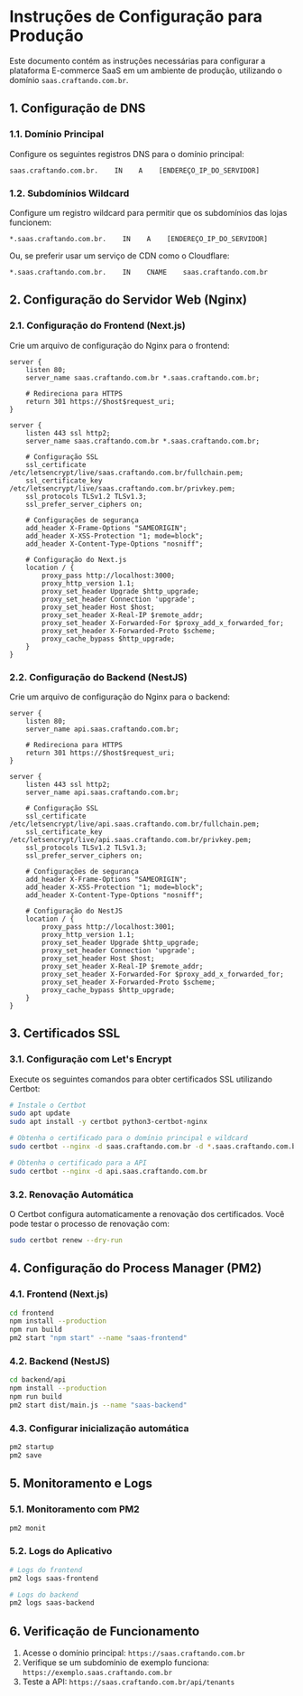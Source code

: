 # Instruções de Configuração para Produção

Este documento contém as instruções necessárias para configurar a plataforma E-commerce SaaS em um ambiente de produção, utilizando o domínio `saas.craftando.com.br`.

## 1. Configuração de DNS

### 1.1. Domínio Principal

Configure os seguintes registros DNS para o domínio principal:

```
saas.craftando.com.br.    IN    A    [ENDEREÇO_IP_DO_SERVIDOR]
```

### 1.2. Subdomínios Wildcard

Configure um registro wildcard para permitir que os subdomínios das lojas funcionem:

```
*.saas.craftando.com.br.    IN    A    [ENDEREÇO_IP_DO_SERVIDOR]
```

Ou, se preferir usar um serviço de CDN como o Cloudflare:

```
*.saas.craftando.com.br.    IN    CNAME    saas.craftando.com.br
```

## 2. Configuração do Servidor Web (Nginx)

### 2.1. Configuração do Frontend (Next.js)

Crie um arquivo de configuração do Nginx para o frontend:

```nginx
server {
    listen 80;
    server_name saas.craftando.com.br *.saas.craftando.com.br;
    
    # Redireciona para HTTPS
    return 301 https://$host$request_uri;
}

server {
    listen 443 ssl http2;
    server_name saas.craftando.com.br *.saas.craftando.com.br;
    
    # Configuração SSL
    ssl_certificate /etc/letsencrypt/live/saas.craftando.com.br/fullchain.pem;
    ssl_certificate_key /etc/letsencrypt/live/saas.craftando.com.br/privkey.pem;
    ssl_protocols TLSv1.2 TLSv1.3;
    ssl_prefer_server_ciphers on;
    
    # Configurações de segurança
    add_header X-Frame-Options "SAMEORIGIN";
    add_header X-XSS-Protection "1; mode=block";
    add_header X-Content-Type-Options "nosniff";
    
    # Configuração do Next.js
    location / {
        proxy_pass http://localhost:3000;
        proxy_http_version 1.1;
        proxy_set_header Upgrade $http_upgrade;
        proxy_set_header Connection 'upgrade';
        proxy_set_header Host $host;
        proxy_set_header X-Real-IP $remote_addr;
        proxy_set_header X-Forwarded-For $proxy_add_x_forwarded_for;
        proxy_set_header X-Forwarded-Proto $scheme;
        proxy_cache_bypass $http_upgrade;
    }
}
```

### 2.2. Configuração do Backend (NestJS)

Crie um arquivo de configuração do Nginx para o backend:

```nginx
server {
    listen 80;
    server_name api.saas.craftando.com.br;
    
    # Redireciona para HTTPS
    return 301 https://$host$request_uri;
}

server {
    listen 443 ssl http2;
    server_name api.saas.craftando.com.br;
    
    # Configuração SSL
    ssl_certificate /etc/letsencrypt/live/api.saas.craftando.com.br/fullchain.pem;
    ssl_certificate_key /etc/letsencrypt/live/api.saas.craftando.com.br/privkey.pem;
    ssl_protocols TLSv1.2 TLSv1.3;
    ssl_prefer_server_ciphers on;
    
    # Configurações de segurança
    add_header X-Frame-Options "SAMEORIGIN";
    add_header X-XSS-Protection "1; mode=block";
    add_header X-Content-Type-Options "nosniff";
    
    # Configuração do NestJS
    location / {
        proxy_pass http://localhost:3001;
        proxy_http_version 1.1;
        proxy_set_header Upgrade $http_upgrade;
        proxy_set_header Connection 'upgrade';
        proxy_set_header Host $host;
        proxy_set_header X-Real-IP $remote_addr;
        proxy_set_header X-Forwarded-For $proxy_add_x_forwarded_for;
        proxy_set_header X-Forwarded-Proto $scheme;
        proxy_cache_bypass $http_upgrade;
    }
}
```

## 3. Certificados SSL

### 3.1. Configuração com Let's Encrypt

Execute os seguintes comandos para obter certificados SSL utilizando Certbot:

```bash
# Instale o Certbot
sudo apt update
sudo apt install -y certbot python3-certbot-nginx

# Obtenha o certificado para o domínio principal e wildcard
sudo certbot --nginx -d saas.craftando.com.br -d *.saas.craftando.com.br

# Obtenha o certificado para a API
sudo certbot --nginx -d api.saas.craftando.com.br
```

### 3.2. Renovação Automática

O Certbot configura automaticamente a renovação dos certificados. Você pode testar o processo de renovação com:

```bash
sudo certbot renew --dry-run
```

## 4. Configuração do Process Manager (PM2)

### 4.1. Frontend (Next.js)

```bash
cd frontend
npm install --production
npm run build
pm2 start "npm start" --name "saas-frontend"
```

### 4.2. Backend (NestJS)

```bash
cd backend/api
npm install --production
npm run build
pm2 start dist/main.js --name "saas-backend"
```

### 4.3. Configurar inicialização automática

```bash
pm2 startup
pm2 save
```

## 5. Monitoramento e Logs

### 5.1. Monitoramento com PM2

```bash
pm2 monit
```

### 5.2. Logs do Aplicativo

```bash
# Logs do frontend
pm2 logs saas-frontend

# Logs do backend
pm2 logs saas-backend
```

## 6. Verificação de Funcionamento

1. Acesse o domínio principal: `https://saas.craftando.com.br`
2. Verifique se um subdomínio de exemplo funciona: `https://exemplo.saas.craftando.com.br`
3. Teste a API: `https://saas.craftando.com.br/api/tenants` 